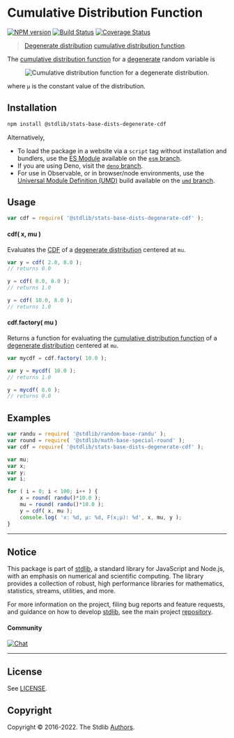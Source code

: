 <!--

@license Apache-2.0

Copyright (c) 2018 The Stdlib Authors.

Licensed under the Apache License, Version 2.0 (the "License");
you may not use this file except in compliance with the License.
You may obtain a copy of the License at

   http://www.apache.org/licenses/LICENSE-2.0

Unless required by applicable law or agreed to in writing, software
distributed under the License is distributed on an "AS IS" BASIS,
WITHOUT WARRANTIES OR CONDITIONS OF ANY KIND, either express or implied.
See the License for the specific language governing permissions and
limitations under the License.

-->

# Cumulative Distribution Function

[![NPM version][npm-image]][npm-url] [![Build Status][test-image]][test-url] [![Coverage Status][coverage-image]][coverage-url] <!-- [![dependencies][dependencies-image]][dependencies-url] -->

> [Degenerate distribution][degenerate-distribution] [cumulative distribution function][cdf].

<section class="intro">

The [cumulative distribution function][cdf] for a [degenerate][degenerate-distribution] random variable is

<!-- <equation class="equation" label="eq:degenerate_cdf" align="center" raw="F(x;\mu)={\begin{cases}1, & x \geq \mu,\\0,& x < \mu.\end{cases}}" alt="Cumulative distribution function for a degenerate distribution."> -->

<div class="equation" align="center" data-raw-text="F(x;\mu)={\begin{cases}1, &amp; x \geq \mu,\\0,&amp; x &lt; \mu.\end{cases}}" data-equation="eq:degenerate_cdf">
    <img src="https://cdn.jsdelivr.net/gh/stdlib-js/stdlib@51534079fef45e990850102147e8945fb023d1d0/lib/node_modules/@stdlib/stats/base/dists/degenerate/cdf/docs/img/equation_degenerate_cdf.svg" alt="Cumulative distribution function for a degenerate distribution.">
    <br>
</div>

<!-- </equation> -->

where `µ` is the constant value of the distribution.

</section>

<!-- /.intro -->

<section class="installation">

## Installation

```bash
npm install @stdlib/stats-base-dists-degenerate-cdf
```

Alternatively,

-   To load the package in a website via a `script` tag without installation and bundlers, use the [ES Module][es-module] available on the [`esm` branch][esm-url].
-   If you are using Deno, visit the [`deno` branch][deno-url].
-   For use in Observable, or in browser/node environments, use the [Universal Module Definition (UMD)][umd] build available on the [`umd` branch][umd-url].

</section>

<section class="usage">

## Usage

```javascript
var cdf = require( '@stdlib/stats-base-dists-degenerate-cdf' );
```

#### cdf( x, mu )

Evaluates the [CDF][cdf] of a [degenerate distribution][degenerate-distribution] centered at `mu`.

```javascript
var y = cdf( 2.0, 8.0 );
// returns 0.0

y = cdf( 8.0, 8.0 );
// returns 1.0

y = cdf( 10.0, 8.0 );
// returns 1.0
```

#### cdf.factory( mu )

Returns a function for evaluating the [cumulative distribution function][cdf] of a [degenerate distribution][degenerate-distribution] centered at `mu`.

```javascript
var mycdf = cdf.factory( 10.0 );

var y = mycdf( 10.0 );
// returns 1.0

y = mycdf( 8.0 );
// returns 0.0
```

</section>

<!-- /.usage -->

<section class="examples">

## Examples

<!-- eslint no-undef: "error" -->

```javascript
var randu = require( '@stdlib/random-base-randu' );
var round = require( '@stdlib/math-base-special-round' );
var cdf = require( '@stdlib/stats-base-dists-degenerate-cdf' );

var mu;
var x;
var y;
var i;

for ( i = 0; i < 100; i++ ) {
    x = round( randu()*10.0 );
    mu = round( randu()*10.0 );
    y = cdf( x, mu );
    console.log( 'x: %d, µ: %d, F(x;µ): %d', x, mu, y );
}
```

</section>

<!-- /.examples -->

<!-- Section for related `stdlib` packages. Do not manually edit this section, as it is automatically populated. -->

<section class="related">

</section>

<!-- /.related -->

<!-- Section for all links. Make sure to keep an empty line after the `section` element and another before the `/section` close. -->


<section class="main-repo" >

* * *

## Notice

This package is part of [stdlib][stdlib], a standard library for JavaScript and Node.js, with an emphasis on numerical and scientific computing. The library provides a collection of robust, high performance libraries for mathematics, statistics, streams, utilities, and more.

For more information on the project, filing bug reports and feature requests, and guidance on how to develop [stdlib][stdlib], see the main project [repository][stdlib].

#### Community

[![Chat][chat-image]][chat-url]

---

## License

See [LICENSE][stdlib-license].


## Copyright

Copyright &copy; 2016-2022. The Stdlib [Authors][stdlib-authors].

</section>

<!-- /.stdlib -->

<!-- Section for all links. Make sure to keep an empty line after the `section` element and another before the `/section` close. -->

<section class="links">

[npm-image]: http://img.shields.io/npm/v/@stdlib/stats-base-dists-degenerate-cdf.svg
[npm-url]: https://npmjs.org/package/@stdlib/stats-base-dists-degenerate-cdf

[test-image]: https://github.com/stdlib-js/stats-base-dists-degenerate-cdf/actions/workflows/test.yml/badge.svg
[test-url]: https://github.com/stdlib-js/stats-base-dists-degenerate-cdf/actions/workflows/test.yml

[coverage-image]: https://img.shields.io/codecov/c/github/stdlib-js/stats-base-dists-degenerate-cdf/main.svg
[coverage-url]: https://codecov.io/github/stdlib-js/stats-base-dists-degenerate-cdf?branch=main

<!--

[dependencies-image]: https://img.shields.io/david/stdlib-js/stats-base-dists-degenerate-cdf.svg
[dependencies-url]: https://david-dm.org/stdlib-js/stats-base-dists-degenerate-cdf/main

-->

[umd]: https://github.com/umdjs/umd
[es-module]: https://developer.mozilla.org/en-US/docs/Web/JavaScript/Guide/Modules

[deno-url]: https://github.com/stdlib-js/stats-base-dists-degenerate-cdf/tree/deno
[umd-url]: https://github.com/stdlib-js/stats-base-dists-degenerate-cdf/tree/umd
[esm-url]: https://github.com/stdlib-js/stats-base-dists-degenerate-cdf/tree/esm

[chat-image]: https://img.shields.io/gitter/room/stdlib-js/stdlib.svg
[chat-url]: https://gitter.im/stdlib-js/stdlib/

[stdlib]: https://github.com/stdlib-js/stdlib

[stdlib-authors]: https://github.com/stdlib-js/stdlib/graphs/contributors

[stdlib-license]: https://raw.githubusercontent.com/stdlib-js/stats-base-dists-degenerate-cdf/main/LICENSE

[cdf]: https://en.wikipedia.org/wiki/Cumulative_distribution_function

[degenerate-distribution]: https://en.wikipedia.org/wiki/Degenerate_distribution

</section>

<!-- /.links -->
